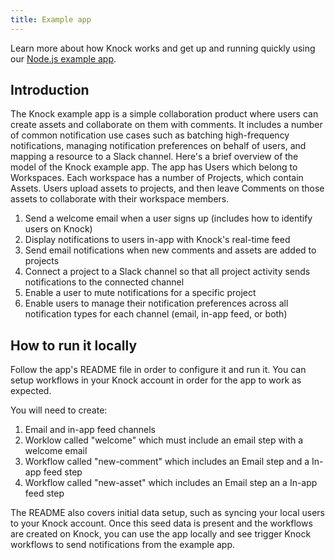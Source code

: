 ```yaml
---
title: Example app
---
```


Learn more about how Knock works and get up and running quickly using our [Node.js example app](https://github.com/knocklabs/example-collaboration-app/).

## Introduction

The Knock example app is a simple collaboration product where users can create assets and collaborate on them with comments. It includes a number of common notification use cases such as batching high-frequency notifications, managing notification preferences on behalf of users, and mapping a resource to a Slack channel.
Here's a brief overview of the model of the Knock example app. The app has Users which belong to Workspaces. Each workspace has a number of Projects, which contain Assets. Users upload assets to projects, and then leave Comments on those assets to collaborate with their workspace members. 


1. Send a welcome email when a user signs up (includes how to identify users on Knock)
2. Display notifications to users in-app with Knock's real-time feed
3. Send email notifications when new comments and assets are added to projects
4. Connect a project to a Slack channel so that all project activity sends notifications to the connected channel
5. Enable a user to mute notifications for a specific project
6. Enable users to manage their notification preferences across all notification types for each channel (email, in-app feed, or both)

## How to run it locally

Follow the app's README file in order to configure it and run it.
You can setup workflows in your Knock account in order for the app to work as expected.

You will need to create:

1. Email and in-app feed channels
2. Worklow called "welcome" which must include an email step with a welcome email
3. Workflow called "new-comment" which includes an Email step and a In-app feed step
4. Workflow called "new-asset" which includes an Email step an a In-app feed step

The README also covers initial data setup, such as syncing your local users to your Knock account.
Once this seed data is present and the workflows are created on Knock, you can use the app locally and see
trigger Knock workflows to send notifications from the example app. 
